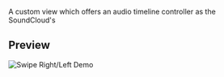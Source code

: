 A custom view which offers an audio timeline controller as the SoundCloud's

## Preview
![Swipe Right/Left Demo](soundline.gif)
